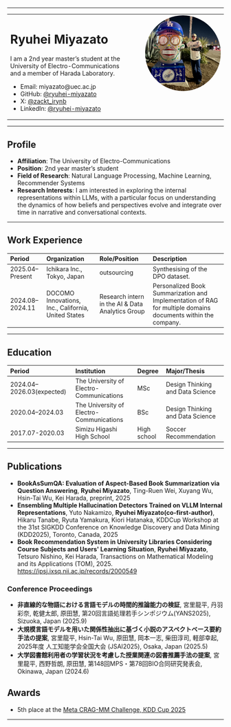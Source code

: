 
---

<table>
  <tr>
    <td style="vertical-align:top;">
      <h1>Ryuhei Miyazato</h1>
      <p>
        I am a 2nd year master’s student at the University of Electro-Communications<br>
        and a member of Harada Laboratory.
      </p>
      <ul>
        <li>Email: miyazato@uec.ac.jp</li>
        <li>GitHub: <a href="https://github.com/ryuhei-miyazato">@ryuhei-miyazato</a></li>
        <li>X: <a href="https://x.com/zakct_irynb">@zackt_irynb</a></li>
        <li>LinkedIn: <a href="https://www.linkedin.com/in/ryuhei-miyazato-538b17285/">@ryuhei-miyazato</a></li>
      </ul>
    </td>
    <td style="text-align:right; vertical-align:top; padding-left:24px;">
      <img src="./images/profile.jpeg" alt="Profile Photo" width="500
      " style="border-radius:50%;">
    </td>
  </tr>
</table>


---

## Profile

- **Affiliation**:  The University of Electro-Communications
- **Position**: 2nd year master’s student
- **Field of Research**:  Natural Language Processing, Machine Learning, Recommender Systems
- **Research Interests**: I am interested in exploring the internal representations within LLMs, with a particular focus on understanding the dynamics of how beliefs and perspectives evolve and integrate over time in narrative and conversational contexts.

---

## Work Experience

| Period         | Organization         | Role/Position       | Description                              |
|:-------------- |:------------------- |:-------------------|:-----------------------------------------|
| 2025.04–Present| Ichikara Inc., Tokyo, Japan| outsourcing | Synthesising of the DPO dataset.  |
| 2024.08–2024.11| DOCOMO Innovations, Inc., California, United States |  Research intern in the AI & Data Analytics Group | Personalized Book Summarization and Implementation of RAG for multiple domains documents within the company. |

---

## Education

| Period         | Institution         | Degree             | Major/Thesis                             |
|:-------------- |:-------------------|:-------------------|:-----------------------------------------|
| 2024.04–2026.03(expected)| The University of Electro-Communications   |MSc | Design Thinking and Data Science                    |
| 2020.04–2024.03| The University of Electro-Communications   | BSc  | Design Thinking and Data Science |
| 2017.07-2020.03 | Simizu Higashi High School | High school | Soccer Recommendation

---

## Publications
- **BookAsSumQA: Evaluation of Aspect-Based Book Summarization via Question Answering**, **Ryuhei Miyazato**, Ting-Ruen Wei, Xuyang Wu, Hsin-Tai Wu, Kei Harada, preprint, 2025
- **Ensembling Multiple Hallucination Detectors Trained on VLLM Internal Representations**, Yuto Nakamizo, **Ryuhei Miyazato(co-first-author)**, Hikaru Tanabe, Ryuta Yamakura, Kiori Hatanaka, KDDCup Workshop at the 31st SIGKDD Conference on Knowledge Discovery and Data Mining (KDD2025), Toronto, Canada, 2025
- **Book Recommendation System in University Libraries Considering Course Subjects and Users' Learning Situation**, **Ryuhei Miyazato**, Tetsuro Nishino, Kei Harada, Transactions on Mathematical Modeling and its Applications (TOM), 2025. https://ipsj.ixsq.nii.ac.jp/records/2000549


### Conference Proceedings
- **非直線的な物語における言語モデルの時間的推論能力の検証**, 宮里龍平, 丹羽彩奈, 乾健太郎, 原田慧, 第20回言語処理若手シンポジウム(YANS2025), Sizuoka, Japan (2025.9)
- **大規模言語モデルを用いた関係性抽出に基づく小説のアスペクトベース要約手法の提案**, 宮里龍平, Hsin-Tai Wu, 原田慧, 岡本一志, 柴田淳司, 軽部幸起, 2025年度 人工知能学会全国大会 (JSAI2025), Osaka, Japan (2025.5)
- **⼤学図書館利⽤者の学習状況を考慮した授業関連の図書推薦⼿法の提案**, 宮里龍平, 西野哲朗, 原田慧, 第148回MPS・第78回BIO合同研究発表会, Okinawa, Japan (2024.6)

## Awards
- 5th place at the [Meta CRAG-MM Challenge, KDD Cup 2025](https://www.aicrowd.com/challenges/meta-crag-mm-challenge-2025)

---